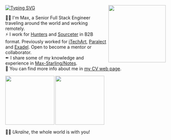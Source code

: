 [![Typing SVG](https://readme-typing-svg.demolab.com?font=Fira+Code&pause=1000&color=27e8a7&width=435&lines=Greetings+%F0%9F%91%8B)](https://git.io/typing-svg)
<img align="right" height="180" src="https://user-images.githubusercontent.com/22237384/214588861-78b05d0c-31d1-4837-9567-c1d6a3020e6c.gif" />
<!-- <img align="right" height="180" src="https://user-images.githubusercontent.com/22237384/214594621-5bb716f9-45a9-4299-9b6d-8a3badd62ddc.gif" /> -->

<!-- based in ~~Minsk, Belarus~~ (anywhere but here).   -->
🧙‍♂️ I'm Max, a Senior Full Stack Engineer traveling around the world and working remotely.  
⚡ I work for [Hunters](https://www.hunters.ai/) and [Sourceter](https://sourceter.com/) in B2B format. Previously worked for [iTechArt](https://www.itechart.com/), [Paralect](https://www.paralect.com/) and [Exadel](https://exadel.com/). Open to become a mentor or collaborator.  
✒ I share some of my knowledge and experience in [Max-Starling/Notes](https://github.com/Max-Starling/Notes).  
🔭 You can find more info about me in [my CV web page](https://max-starling-cv.web.app/).  

<a href="http://www.github.com/Max-Starling">
 <img align="left" height="154" src="https://github-readme-streak-stats.herokuapp.com/?user=Max-Starling&stroke=ffffff&background=242938&ring=7395df&fire=27e8a7&currStreakNum=27e8a7&currStreakLabel=27e8a7&sideNums=27e8a7&&sideLabels=88dcfe&dates=88dcfe" /></a>

<img height="154" src="https://github-readme-stats.vercel.app/api?username=Max-Starling&show_icons=true&include_all_commits=true&count_private=true&theme=blueberry&hide=contribs&custom_title=Max-Starling%27s%20GitHub%20Stats" align="center" />
 
💙💛 *Ukraїne*,  the whole world is with you! 


<!-- <a href="https://wakatime.com" width="200px"><img src="https://wakatime.com/share/@Max_Starling/b5324425-4052-4937-90ea-44cc8905dc67.png" /></a> -->


<!-- [![Top Langs](https://github-readme-stats.vercel.app/api/top-langs/?username=Max-Starling&layout=compact)](https://github.com/anuraghazra/github-readme-stats) -->

<!--  and my experience, my skills -->
<!-- 👯 Open for contributing. -->
<!--
**Max-Starling/Max-Starling** is a ✨ _special_ ✨ repository because its `README.md` (this file) appears on your GitHub profile.


Here are some ideas to get you started:

- 🔭 I’m currently working on ...
- 🌱 I’m currently learning ...
- 👯 I’m looking to collaborate on ...
- 🤔 I’m looking for help with ...
- 💬 Ask me about ...
- 📫 How to reach me: ...
- 😄 Pronouns: ...
- ⚡ Fun fact: ...
-->


